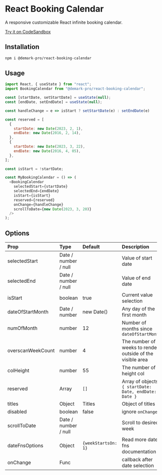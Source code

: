 # React Booking Calendar

A responsive customizable React infinite booking calendar.

[Try it on CodeSandbox](https://codesandbox.io/s/react-booking-calendar-example-t9sdt0)

## Installation

```bash
npm i @demark-pro/react-booking-calendar
```

## Usage

```js
import React, { useState } from "react";
import BookingCalendar from "@demark-pro/react-booking-calendar";

const [startDate, setStartDate] = useState(null);
const [endDate, setEndDate] = useState(null);

const handleChange = e => isStart ? setStartDate(e) : setEndDate(e)

const reserved = [
  {
    startDate: new Date(2023, 2, 1),
    endDate: new Date(2016, 2, 14),
  },
  {
    startDate: new Date(2023, 3, 22),
    endDate: new Date(2016, 4, 05),
  },
];

const isStart = !startDate;

const MyBookingCalendar = () => (
  <BookingCalendar
    selectedStart={startDate}
    selectedEnd={endDate}
    isStart={isStart}
    reserved={reserved}
    onChange={handleChange}
    scrollToDate={new Date(2023, 3, 20)}
  />
);
```

## Options

| Prop               | Type                  | Default             | Description                                               |
| :----------------- | :-------------------- | :------------------ | :-------------------------------------------------------- |
| selectedStart      | Date / number / null  |                     | Value of start date                                       |
| selectedEnd        | Date / number / null  |                     | Value of end date                                         |
| isStart            | boolean               | true                | Current value selection                                   |
| dateOfStartMonth   | Date / number         | new Date()          | Any day of the first month                                |
| numOfMonth         | number                | 12                  | Number of months since `dateOfStartMonth`                 |
| overscanWeekCount  | number                | 4                   | The number of weeks to render outside of the visible area |
| colHeight          | number                | 55                  | The number of height col                                  |
| reserved           | Array                 | `[]`                | Array of objects `{ startDate: Date, endDate: Date }`     |
| titles             | Object                | Titles              | Object of titles                                          |
| disabled           | boolean               | false               | ignore `onChange`                                         |
| scrollToDate       | Date / number / null  |                     | Scroll to desired week                                    |
| dateFnsOptions     | Object                | `{weekStartsOn: 1}` | Read more date-fns documentation                          |
| onChange           | Func                  |                     | callback after date selection                             |


